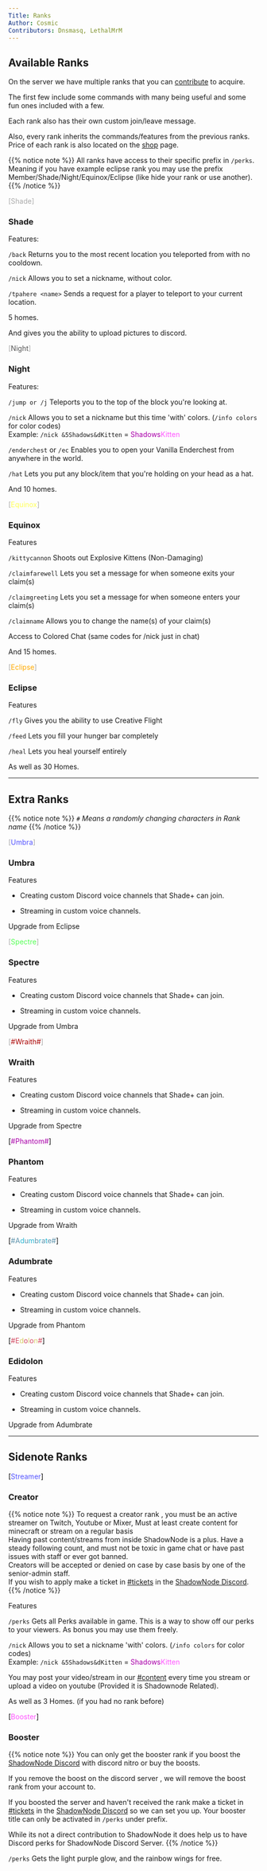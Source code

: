 ```yaml
---
Title: Ranks
Author: Cosmic
Contributors: Dnsmasq, LethalMrM
---
```


## Available Ranks

On the server we have multiple ranks that you can <a href="https://shop.shadownode.ca/" target="_blank">contribute</a> to acquire.

The first few include some commands with many being useful and some fun ones included with a few.

Each rank also has their own custom join/leave message. 

Also, every rank inherits the commands/features from the previous ranks.
Price of each rank is also located on the <a href="https://shop.shadownode.ca/" target="_blank">shop</a> page.

{{% notice note %}}
All ranks have access to their specific prefix in `/perks`. \
Meaning if you have example eclipse rank you may use the prefix Member/Shade/Night/Equinox/Eclipse (like hide your rank or use another).
{{% /notice %}}

<div class="append"><span style="color: #AAAAAA">[</span><span style="color: #AAAAAA">Shade</span><span style="color: #AAAAAA">]</span></div>

### Shade

Features:

`/back` Returns you to the most recent location you teleported from with no cooldown. 

`/nick` Allows you to set a nickname, without color. 

`/tpahere <name>` Sends a request for a player to teleport to your current location. 

5 homes. 

And gives you the ability to upload pictures to discord.


<div class="append"><span style="color: #AAAAAA">[</span><span style="color: #555555">Night</span><span style="color: #AAAAAA">]</span></div>

### Night

Features:
	
`/jump or /j` Teleports you to the top of the block you're looking at.

`/nick` Allows you to set a nickname but this time 'with' colors. (`/info colors` for color codes) \
	Example: `/nick &5Shadows&dKitten` = <span style="color: #AA00AA">Shadows</span><span style="color: #FF55FF">Kitten </span>

`/enderchest` or `/ec` Enables you to open your Vanilla Enderchest from anywhere in the world. 

`/hat` Lets you put any block/item that you're holding on your head as a hat.

And 10 homes.

<div class="append"><span style="color: #AAAAAA">[</span><span style="color: #FFFF55">Equinox</span><span style="color: #AAAAAA">]</span></div>

### Equinox

Features

`/kittycannon` Shoots out Explosive Kittens (Non-Damaging)

`/claimfarewell` Lets you set a message for when someone exits your claim(s)

`/claimgreeting` Lets you set a message for when someone enters your claim(s)

`/claimname` Allows you to change the name(s) of your claim(s)

Access to Colored Chat (same codes for /nick just in chat)

And 15 homes.

<div class="append"><span style="color: #AAAAAA">[</span><span style="color: #FFAA00">Eclipse</span><span style="color: #AAAAAA">]</span></div>

### Eclipse

Features 

`/fly` Gives you the ability to use Creative Flight

`/feed` Lets you fill your hunger bar completely

`/heal` Lets you heal yourself entirely

As well as 30 Homes.

----

## Extra Ranks

{{% notice note %}}
*``#`` Means a randomly changing characters in Rank name*
{{% /notice %}}

<div class="append"><span style="color: #AAAAAA">[</span><span style="color: #5555FF">Umbra</span><span style="color: #AAAAAA">]</span></div>

### Umbra

Features

- Creating custom Discord voice channels that Shade+ can join.

- Streaming in custom voice channels.

Upgrade from Eclipse

<div class="append"><span style="color: #AAAAAA">[</span><span style="color: #55FF55">Spectre</span><span style="color: #AAAAAA">]</span></div>

### Spectre

Features

- Creating custom Discord voice channels that Shade+ can join.

- Streaming in custom voice channels.

Upgrade from Umbra

<div class="append"><span style="color: #AAAAAA">[</span><span style="color: #AA0000">#Wraith#</span><span style="color: #AAAAAA">]</span></div>

### Wraith

Features

- Creating custom Discord voice channels that Shade+ can join.

- Streaming in custom voice channels.

Upgrade from Spectre

<div class="append"><span style="color: #000000">[</span><span style="color: #AA00AA">#Phantom#</span><span style="color: #000000">]</span></div>

### Phantom

Features

- Creating custom Discord voice channels that Shade+ can join.

- Streaming in custom voice channels.

Upgrade from Wraith

<div class="append"><span style="color: #000000;">[</span><span style="color: #5c92ab;">#A<span style="color: #28b7d5;">d<span style="color: #5c92ab;">u<span style="color: #28b7d5;">m<span style="color: #5c92ab;">b<span style="color: #28b7d5;">r<span style="color: #5c92ab;">a<span style="color: #28b7d5;">t<span style="color: #5c92ab;">e#</span><span style="color: #000000;">]</span></span></span></span></span></span></span></span></span></div>

### Adumbrate

Features

- Creating custom Discord voice channels that Shade+ can join.

- Streaming in custom voice channels.

Upgrade from Phantom

<div class="append"><span style="color: #000000">[</span><span style="color: #D24860">#E<span style="color: #D7CD64">d<span style="color: #D24860">o<span style="color: #D7CD64">l<span style="color: #D24860">o<span style="color: #D7CD64">n<span style="color: #D24860">#</span><span style="color: #000000">]</span></div>

### Edidolon

Features

- Creating custom Discord voice channels that Shade+ can join.

- Streaming in custom voice channels.

Upgrade from Adumbrate

----

## Sidenote Ranks

<div class="append"><span style="color: #000000">[</span><span style="color: #5555FF">Streamer</span><span style="color: #000000">]</span></div>

### Creator

{{% notice note %}}
To request a creator rank , you must be an active streamer on Twitch, Youtube or Mixer, Must at least create content for minecraft or stream on a regular basis\
Having past content/streams from inside ShadowNode is a plus. Have a steady following count, and must not be toxic in game chat or have past issues with staff or ever got banned.\
Creators will be accepted or denied on case by case basis by one of the senior-admin staff.\
If you wish to apply make a ticket in <a href="https://discordapp.com/channels/124188711603798016/379180312871043073" target="_blank">#tickets</a> in the <a href="https://discord.shadownode.ca/" target="_blank">ShadowNode Discord</a>.
{{% /notice %}}

Features 

`/perks` Gets all Perks available in game. This is a way to show off our perks to your viewers. As bonus you may use them freely.

`/nick` Allows you to set a nickname 'with' colors. (`/info colors` for color codes) \
	Example: `/nick &5Shadows&dKitten` = <span style="color: #AA00AA">Shadows</span><span style="color: #FF55FF">Kitten </span>

You may post your video/stream in our <a href="https://discordapp.com/channels/124188711603798016/383503183391096832" target="_blank">#content</a> every time you stream or upload a video on youtube (Provided it is Shadownode Related).

As well as 3 Homes. (if you had no rank before)

<div class="append"><span style="color: #000000">[</span><span style="color: #FF55FF">Booster</span><span style="color: #000000">]</span></div>

### Booster

{{% notice note %}}
You can only get the booster rank if you boost the <a href="https://discord.shadownode.ca/" target="_blank">ShadowNode Discord</a> with discord nitro or buy the boosts.

If you remove the boost on the discord server , we will remove the boost rank from your account to.

If you boosted the server and haven't received the rank make a  ticket in <a href="https://discordapp.com/channels/124188711603798016/379180312871043073" target="_blank">#tickets</a> in the <a href="https://discord.shadownode.ca/" target="_blank">ShadowNode Discord</a> so we can set you up.
Your booster title can only be activated in `/perks` under prefix.

While its not a direct contribution to ShadowNode it does help us to have Discord perks for ShadowNode Discord Server.
{{% /notice %}}

`/perks` Gets the light purple glow, and the rainbow wings for free.
